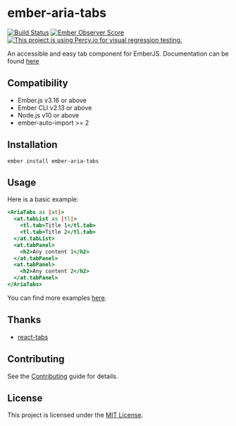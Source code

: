 ember-aria-tabs
==============================================================================

[![Build Status](https://github.com/concordnow/ember-aria-tabs/actions/workflows/main.yml/badge.svg?branch=master)](https://github.com/concordnow/ember-aria-tabs/actions/workflows/main.yml)
[![Ember Observer Score](https://emberobserver.com/badges/ember-aria-tabs.svg)](https://emberobserver.com/addons/ember-aria-tabs)
[![This project is using Percy.io for visual regression testing.](https://percy.io/static/images/percy-badge.svg)](https://percy.io/concordnow/ember-aria-tabs)

An accessible and easy tab component for EmberJS. Documentation can be found [here](https://concordnow.github.io/ember-aria-tabs/)

Compatibility
------------------------------------------------------------------------------

* Ember.js v3.16 or above
* Ember CLI v2.13 or above
* Node.js v10 or above
* ember-auto-import >= 2


Installation
------------------------------------------------------------------------------

```
ember install ember-aria-tabs
```


Usage
------------------------------------------------------------------------------

Here is a basic example:

```hbs
<AriaTabs as |at|>
  <at.tabList as |tl|>
    <tl.tab>Title 1</tl.tab>
    <tl.tab>Title 2</tl.tab>
  </at.tabList>
  <at.tabPanel>
    <h2>Any content 1</h2>
  </at.tabPanel>
  <at.tabPanel>
    <h2>Any content 2</h2>
  </at.tabPanel>
</AriaTabs>

```

You can find more examples [here](https://concordnow.github.io/ember-aria-tabs/#/docs/examples).


Thanks
------------------------------------------------------------------------------

* [react-tabs](https://github.com/reactjs/react-tabs)


Contributing
------------------------------------------------------------------------------

See the [Contributing](CONTRIBUTING.md) guide for details.


License
------------------------------------------------------------------------------

This project is licensed under the [MIT License](LICENSE.md).

